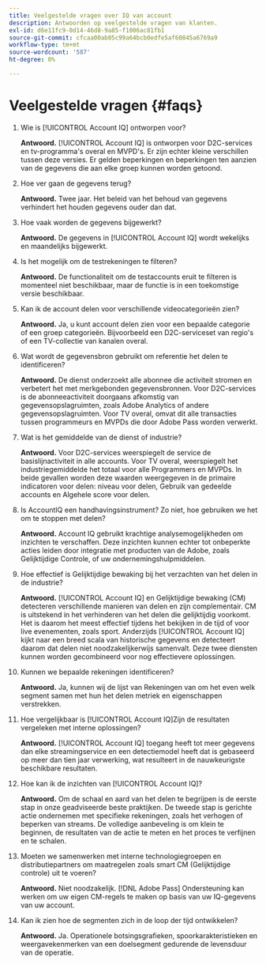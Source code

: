 ```yaml
---
title: Veelgestelde vragen over IQ van account
description: Antwoorden op veelgestelde vragen van klanten.
exl-id: d6e11fc9-0d14-46d8-9a85-f1006ac81fb1
source-git-commit: cfcaa00ab05c99a64bcb0edfe5af60845a6769a9
workflow-type: tm+mt
source-wordcount: '587'
ht-degree: 0%

---
```


# Veelgestelde vragen {#faqs}

1. Wie is [!UICONTROL Account IQ] ontworpen voor?

   **Antwoord.** [!UICONTROL Account IQ] is ontworpen voor D2C-services en tv-programma&#39;s overal en MVPD&#39;s. Er zijn echter kleine verschillen tussen deze versies. Er gelden beperkingen en beperkingen ten aanzien van de gegevens die aan elke groep kunnen worden getoond.

1. Hoe ver gaan de gegevens terug?

   **Antwoord.** Twee jaar. Het beleid van het behoud van gegevens verhindert het houden gegevens ouder dan dat.

1. Hoe vaak worden de gegevens bijgewerkt?

   **Antwoord.** De gegevens in [!UICONTROL Account IQ] wordt wekelijks en maandelijks bijgewerkt.

1. Is het mogelijk om de testrekeningen te filteren?

   **Antwoord.** De functionaliteit om de testaccounts eruit te filteren is momenteel niet beschikbaar, maar de functie is in een toekomstige versie beschikbaar.

1. Kan ik de account delen voor verschillende videocategorieën zien?

   **Antwoord.** Ja, u kunt account delen zien voor een bepaalde categorie of een groep categorieën. Bijvoorbeeld een D2C-serviceset van regio&#39;s of een TV-collectie van kanalen overal.

1. Wat wordt de gegevensbron gebruikt om referentie het delen te identificeren?

   **Antwoord.** De dienst onderzoekt alle abonnee die activiteit stromen en verbetert het met merkgebonden gegevensbronnen. Voor D2C-services is de abonneeactiviteit doorgaans afkomstig van gegevensopslagruimten, zoals Adobe Analytics of andere gegevensopslagruimten. Voor TV overal, omvat dit alle transacties tussen programmeurs en MVPDs die door Adobe Pass worden verwerkt.

1. Wat is het gemiddelde van de dienst of industrie?

   **Antwoord.** Voor D2C-services weerspiegelt de service de basislijnactiviteit in alle accounts. Voor TV overal, weerspiegelt het industriegemiddelde het totaal voor alle Programmers en MVPDs. In beide gevallen worden deze waarden weergegeven in de primaire indicatoren voor delen: niveau voor delen, Gebruik van gedeelde accounts en Algehele score voor delen.

1. Is AccountIQ een handhavingsinstrument? Zo niet, hoe gebruiken we het om te stoppen met delen?

   **Antwoord.** Account IQ gebruikt krachtige analysemogelijkheden om inzichten te verschaffen. Deze inzichten kunnen echter tot onbeperkte acties leiden door integratie met producten van de Adobe, zoals Gelijktijdige Controle, of uw ondernemingshulpmiddelen.

1. Hoe effectief is Gelijktijdige bewaking bij het verzachten van het delen in de industrie?

   **Antwoord.** [!UICONTROL Account IQ] en Gelijktijdige bewaking (CM) detecteren verschillende manieren van delen en zijn complementair. CM is uitstekend in het verhinderen van het delen die gelijktijdig voorkomt. Het is daarom het meest effectief tijdens het bekijken in de tijd of voor live evenementen, zoals sport. Anderzijds [!UICONTROL Account IQ] kijkt naar een breed scala van historische gegevens en detecteert daarom dat delen niet noodzakelijkerwijs samenvalt. Deze twee diensten kunnen worden gecombineerd voor nog effectievere oplossingen.

1. Kunnen we bepaalde rekeningen identificeren?

   **Antwoord.** Ja, kunnen wij de lijst van Rekeningen van om het even welk segment samen met hun het delen metriek en eigenschappen verstrekken.

1. Hoe vergelijkbaar is [!UICONTROL Account IQ]Zijn de resultaten vergeleken met interne oplossingen?

   **Antwoord.** [!UICONTROL Account IQ] toegang heeft tot meer gegevens dan elke streamingservice en een detectiemodel heeft dat is gebaseerd op meer dan tien jaar verwerking, wat resulteert in de nauwkeurigste beschikbare resultaten.

1. Hoe kan ik de inzichten van [!UICONTROL Account IQ]?

   **Antwoord.** Om de schaal en aard van het delen te begrijpen is de eerste stap in onze geadviseerde beste praktijken. De tweede stap is gerichte actie ondernemen met specifieke rekeningen, zoals het verhogen of beperken van streams. De volledige aanbeveling is om klein te beginnen, de resultaten van de actie te meten en het proces te verfijnen en te schalen.

1. Moeten we samenwerken met interne technologiegroepen en distributiepartners om maatregelen zoals smart CM (Gelijktijdige controle) uit te voeren?

   **Antwoord.** Niet noodzakelijk. [!DNL Adobe Pass] Ondersteuning kan werken om uw eigen CM-regels te maken op basis van uw IQ-gegevens van uw account.

1. Kan ik zien hoe de segmenten zich in de loop der tijd ontwikkelen?

   **Antwoord.** Ja. Operationele botsingsgrafieken, spoorkarakteristieken en weergavekenmerken van een doelsegment gedurende de levensduur van de operatie.
